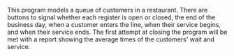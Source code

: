 This program models a queue of customers in a restaurant. There are buttons to signal whether each register is open or closed, the end of the business day, when a customer enters the line, when their service begins, and when their service ends. The first attempt at closing the program will be met with a report showing the average times of the customers' wait and service.
